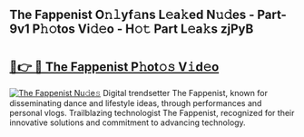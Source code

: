 ## The Fappenist O𝚗𝚕yf𝚊ns L𝚎a𝚔ed N𝚞𝚍es - Part-9v1 P𝚑𝚘tos Vi𝚍𝚎o - H𝚘𝚝 Part L𝚎a𝚔s zjPyB

# <h2><a href="http://kf46ce2.oniu.top/?m=The+Fappenist">🔗👉 🔴 The Fappenist P𝚑ot𝚘𝚜 V𝚒d𝚎o</a></h2>

[![The Fappenist Nu𝚍e𝚜](https://i.imgur.com/0qMVB7G.gif)](http://kf46ce2.oniu.top/?m=The+Fappenist)
Digital trendsetter The Fappenist, known for disseminating dance and lifestyle ideas, through performances and personal vlogs. Trailblazing technologist The Fappenist, recognized for their innovative solutions and commitment to advancing technology.  
